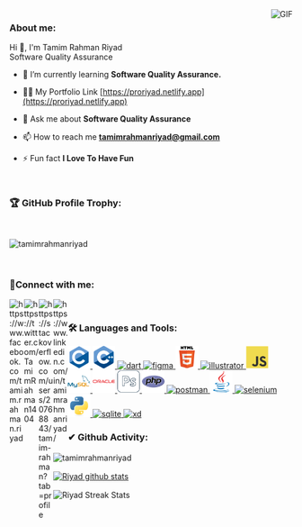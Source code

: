 
<img align="right" alt="GIF" src="https://media0.giphy.com/media/RbDKaczqWovIugyJmW/giphy.gif?cid=ecf05e47s8c0d6gsnhufnc6lp1ik90chj4a98dpds2sx1578&rid=giphy.gif&ct=g"/>

### About me: 
Hi 👋, I'm Tamim Rahman Riyad</br>
Software Quality Assurance </br>



  
</div>



<!---- 🔭 I’m currently working on **DiFly Tech Ltd.**!--->

- 🌱 I’m currently learning **Software Quality Assurance.**

- 👨‍💻 My Portfolio Link [https://proriyad.netlify.app](https://proriyad.netlify.app)

- 💬 Ask me about **Software Quality Assurance**

- 📫 How to reach me **tamimrahmanriyad@gmail.com**

- ⚡ Fun fact **I Love To Have Fun**
</br>

  
### 🏆 GitHub Profile Trophy:
<br/>
<p align="left"> <img src="https://github-profile-trophy.vercel.app/?username=ryo-ma&theme=darkhub" alt="tamimrahmanriyad" /> </p>
</p>
<br/>
 

<h3 align="left"> 🤝Connect with me:</h3>
<p align="left">
  
<a href="https://github.com/tamimrahmanriyad">
  <img align="left" alt="" width="26px" src="https://upload.wikimedia.org/wikipedia/commons/thumb/a/ae/Github-desktop-logo-symbol.svg/1024px-Github-desktop-logo-symbol.svg.png" />
</a>

<a href="https://www.facebook.com/tamim.rahman.riyad">
  <img align="left" alt="https://www.facebook.com/tamim.rahman.riyad" width="26px" src="https://facebookbrand.com/wp-content/uploads/2019/04/f_logo_RGB-Hex-Blue_512.png?w=512&h=512" />
</a>

<a href="https://twitter.com/TamimRahman1404">
  <img align="left" alt="https://twitter.com/TamimRahman1404" width="26px" src="https://cdn2.iconfinder.com/data/icons/metro-uinvert-dock/256/Twitter_NEW.png" />
</a>
 
 <a href="https://stackoverflow.com/users/https://stackoverflow.com/users/20768843/tamim-rahman?tab=profile">
  <img align="left" alt="https://stackoverflow.com/users/20768843/tamim-rahman?tab=profile" width="26px" src="https://raw.githubusercontent.com/rahuldkjain/github-profile-readme-generator/master/src/images/icons/Social/stack-overflow.svg" />
</a>

<a href="https://www.linkedin.com/in/tamimrahmanriyad/">
  <img align="left" alt="https://www.linkedin.com/in/tamimrahmanriyad/" width="26px" src="https://cdn3.iconfinder.com/data/icons/inficons/512/linkedin.png" />
</a>

<br/>


<h3 align="left">🛠️ Languages and Tools:</h3>

<p align="left"> <a href="https://www.cprogramming.com/" target="_blank" rel="noreferrer"> <img src="https://raw.githubusercontent.com/devicons/devicon/master/icons/c/c-original.svg" alt="c" width="40" height="40"/> </a> <a href="https://www.w3schools.com/cpp/" target="_blank" rel="noreferrer"> <img src="https://raw.githubusercontent.com/devicons/devicon/master/icons/cplusplus/cplusplus-original.svg" alt="cplusplus" width="40" height="40"/> </a>  
</a>   
<a href="https://dart.dev" target="_blank" rel="noreferrer"> <img src="https://www.vectorlogo.zone/logos/dartlang/dartlang-icon.svg" alt="dart" width="40" height="40"/> </a> <a href="https://www.figma.com/" target="_blank" rel="noreferrer"> <img src="https://www.vectorlogo.zone/logos/figma/figma-icon.svg" alt="figma" width="40" height="40"/> </a>   
<a href="https://www.w3.org/html/" target="_blank" rel="noreferrer"> <img src="https://raw.githubusercontent.com/devicons/devicon/master/icons/html5/html5-original-wordmark.svg" alt="html5" width="40" height="40"/> </a>   
<a href="https://www.adobe.com/in/products/illustrator.html" target="_blank" rel="noreferrer"> <img src="https://www.vectorlogo.zone/logos/adobe_illustrator/adobe_illustrator-icon.svg" alt="illustrator" width="40" height="40"/> </a> 
<a href="https://developer.mozilla.org/en-US/docs/Web/JavaScript" target="_blank" rel="noreferrer"> <img src="https://raw.githubusercontent.com/devicons/devicon/master/icons/javascript/javascript-original.svg" alt="javascript" width="40" height="40"/> </a> 
<a href="https://www.mysql.com/" target="_blank" rel="noreferrer"> <img src="https://raw.githubusercontent.com/devicons/devicon/master/icons/mysql/mysql-original-wordmark.svg" alt="mysql" width="40" height="40"/> </a> 
<a href="https://www.oracle.com/" target="_blank" rel="noreferrer"> <img src="https://raw.githubusercontent.com/devicons/devicon/master/icons/oracle/oracle-original.svg" alt="oracle" width="40" height="40"/> </a> 
<a href="https://www.photoshop.com/en" target="_blank" rel="noreferrer"> <img src="https://raw.githubusercontent.com/devicons/devicon/master/icons/photoshop/photoshop-line.svg" alt="photoshop" width="40" height="40"/> </a>   
<a href="https://www.php.net" target="_blank" rel="noreferrer"> <img src="https://raw.githubusercontent.com/devicons/devicon/master/icons/php/php-original.svg" alt="php" width="40" height="40"/> </a>   
<a href="https://postman.com" target="_blank" rel="noreferrer"> <img src="https://www.vectorlogo.zone/logos/getpostman/getpostman-icon.svg" alt="postman" width="40" height="40"/> </a>  
<a href="https://www.java.com" target="_blank" rel="noreferrer"> <img src="https://raw.githubusercontent.com/devicons/devicon/master/icons/java/java-original.svg" alt="java" width="40" height="40"/> </a>
<a href="https://www.selenium.dev" target="_blank" rel="noreferrer"> <img src="https://raw.githubusercontent.com/detain/svg-logos/780f25886640cef088af994181646db2f6b1a3f8/svg/selenium-logo.svg" alt="selenium" width="40" height="40"/> </a>
<a href="https://www.python.org" target="_blank" rel="noreferrer"> <img src="https://raw.githubusercontent.com/devicons/devicon/master/icons/python/python-original.svg" alt="python" width="40" height="40"/> </a>   
<a href="https://www.sqlite.org/" target="_blank" rel="noreferrer"> <img src="https://www.vectorlogo.zone/logos/sqlite/sqlite-icon.svg" alt="sqlite" width="40" height="40"/> </a>   
<a href="https://www.adobe.com/products/xd.html" target="_blank" rel="noreferrer"> <img src="https://cdn.worldvectorlogo.com/logos/adobe-xd.svg" alt="xd" width="40" height="40"/></a> </p>



### ✔ Github Activity:

<!---<a href="https://github.com/tamimrahmanriyad/github-readme-stats">
  <img align="left" src="https://github-readme-stats.vercel.app/api/top-langs/?username=tamimrahmanriyad&langs_count=10&show_icons=true&theme=highcontrast&layout=default&count_private=true&line_height=30&title_color=fd8019"/>
 </a>--->

 
<p><img align="center" src="https://github-readme-stats.vercel.app/api/top-langs?username=tamimrahmanriyad&show_icons=true&theme=highcontrast&locale=en&layout=compact" alt="tamimrahmanriyad" /></p>


<a href="https://github.com/tamimrahmanriyad">
 <img align="center" src="https://github-readme-stats.vercel.app/api?username=tamimrahmanriyad&show_icons=true&theme=highcontrast&count_private=true&line_height=30&title_color=fd8019" alt="Riyad github stats"/>
</a>


<p><img align="center" src="https://github-readme-streak-stats.herokuapp.com/?user=tamimrahmanriyad&theme=highcontrast" alt="Riyad Streak Stats"/></p>




<!--Last Update Date: 19/03/2024-->
